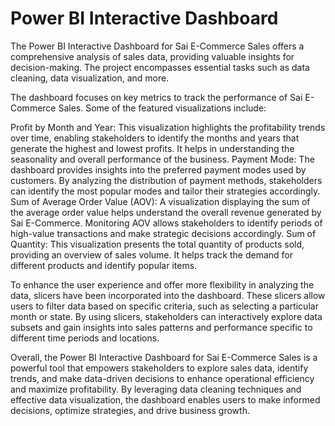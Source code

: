 # Power BI Interactive Dashboard 

The Power BI Interactive Dashboard for Sai E-Commerce Sales offers a comprehensive analysis of sales data, providing valuable insights for decision-making. The project encompasses essential tasks such as data cleaning, data visualization, and more.

The dashboard focuses on key metrics to track the performance of Sai E-Commerce Sales. Some of the featured visualizations include:

Profit by Month and Year: This visualization highlights the profitability trends over time, enabling stakeholders to identify the months and years that generate the highest and lowest profits. It helps in understanding the seasonality and overall performance of the business.
Payment Mode: The dashboard provides insights into the preferred payment modes used by customers. By analyzing the distribution of payment methods, stakeholders can identify the most popular modes and tailor their strategies accordingly.
Sum of Average Order Value (AOV): A visualization displaying the sum of the average order value helps understand the overall revenue generated by Sai E-Commerce. Monitoring AOV allows stakeholders to identify periods of high-value transactions and make strategic decisions accordingly.
Sum of Quantity: This visualization presents the total quantity of products sold, providing an overview of sales volume. It helps track the demand for different products and identify popular items.

To enhance the user experience and offer more flexibility in analyzing the data, slicers  have been incorporated into the dashboard. These slicers allow users to filter data based on specific criteria, such as selecting a particular month or state. By using slicers, stakeholders can interactively explore data subsets and gain insights into sales patterns and performance specific to different time periods and locations.

Overall, the Power BI Interactive Dashboard for Sai E-Commerce Sales is a powerful tool that empowers stakeholders to explore sales data, identify trends, and make data-driven decisions to enhance operational efficiency and maximize profitability.
By leveraging data cleaning techniques and effective data visualization, the dashboard enables users to make informed decisions, optimize strategies, and drive business growth.

